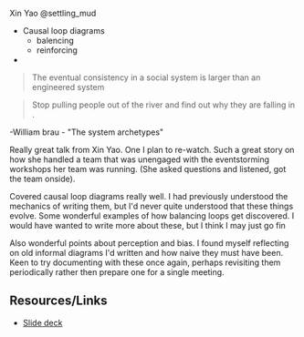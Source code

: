 Xin Yao
@settling_mud
- Causal loop diagrams
	- balencing
	- reinforcing
- 


> The eventual consistency in a social system is larger than an engineered system 


> 	Stop pulling people out of the river and find out why they are falling in .

 -William brau - "The system archetypes"

Really great talk from Xin Yao. One I plan to re-watch. Such a great story on how she handled a team that was unengaged with the eventstorming workshops her team was running. (She asked questions and listened, got the team onside). 

Covered causal loop diagrams really well. I had previously understood the mechanics of writing them, but I'd never quite understood that these things evolve. Some wonderful examples of how balancing loops get discovered. I would have wanted to write more about these, but I think I may just go fin

Also wonderful points about perception and bias. I found myself reflecting on old informal diagrams I'd written and how naive they must have been. Keen to try documenting with these once again, perhaps revisiting them periodically rather then prepare one for a single meeting.

## Resources/Links
- [Slide deck](https://speakerdeck.com/xinyao/dddeu2023-keynote-systems-thinking-in-large-scale-modeling)
